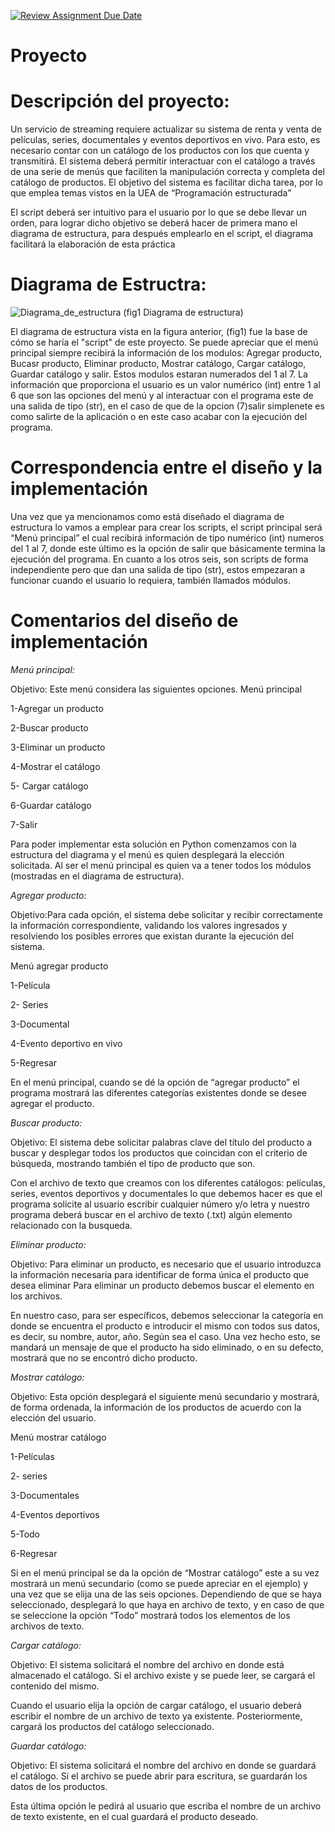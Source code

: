 [![Review Assignment Due Date](https://classroom.github.com/assets/deadline-readme-button-24ddc0f5d75046c5622901739e7c5dd533143b0c8e959d652212380cedb1ea36.svg)](https://classroom.github.com/a/LCXMIOgt)
# Proyecto
# Descripción del proyecto:


Un servicio de streaming requiere actualizar su sistema de renta y venta de películas, series, documentales y eventos deportivos en vivo. Para esto, es necesario contar con un catálogo de los productos con los que cuenta y transmitirá. El sistema deberá permitir interactuar con el catálogo a través de una serie de menús que faciliten la manipulación correcta y completa del catálogo de productos. El objetivo del sistema es facilitar dicha tarea, por lo que emplea temas vistos en la UEA de “Programación estructurada”

El script deberá ser intuitivo para el usuario por lo que se debe llevar un orden, para lograr dicho objetivo se deberá hacer de primera mano el diagrama de estructura, para después emplearlo en el script, el diagrama facilitará la elaboración de esta práctica


# Diagrama de Estructra:
![Diagrama_de_estructura](https://github.com/agn-pe-23i/proyecto-los-hola-mundo/assets/125332082/cbf2d6db-7297-42ae-ae7b-9d564990cf45)
(fig1 Diagrama de estructura)

El diagrama de estructura vista en la figura anterior, (fig1) fue la base de cómo se haría el "script" de este proyecto. Se puede apreciar que el menú principal siempre recibirá la información de los modulos: Agregar producto, Bucasr producto, Eliminar producto, Mostrar catálogo, Cargar catálogo, Guardar catálogo y salir. Estos modulos estaran numerados del 1 al 7. La información que proporciona el usuario es un valor numérico (int) entre 1 al 6 que son las opciones del menú y al interactuar con el programa este de una salida de tipo (str), en el caso de que de la opcion (7)salir simplenete es como salirte de la aplicación o en este caso acabar con la ejecución del programa.


# Correspondencia entre el diseño y la implementación 


Una vez que ya mencionamos como está diseñado el diagrama de estructura lo vamos a emplear para crear los scripts, el script principal será “Menú principal” el cual recibirá información de tipo numérico (int) numeros del 1 al 7, donde este último es la opción de salir que básicamente termina la ejecución del programa. 
En cuanto a los otros seis, son scripts de forma independiente pero que dan una salida de tipo (str), estos empezaran a funcionar cuando el usuario lo requiera, también llamados módulos.


# Comentarios del diseño de implementación 

*Menú principal:*

Objetivo: Este menú considera las siguientes opciones.
  Menú principal

  
   1-Agregar un producto
   
   2-Buscar producto
   
   3-Eliminar un producto
   
   4-Mostrar el catálogo
   
   5- Cargar catálogo
   
   6-Guardar catálogo
   
   7-Salir


Para poder implementar esta solución en Python comenzamos con la estructura del diagrama y el menú es quien desplegará la elección solicitada. Al ser el menú principal es quien va a tener todos los módulos (mostradas en el diagrama de estructura).


*Agregar producto:*

Objetivo:Para cada opción, el sistema debe solicitar y recibir correctamente la información correspondiente, validando los valores ingresados y resolviendo los posibles errores que existan durante la ejecución del sistema.

Menú agregar producto

  1-Película
  
  2- Series
  
  3-Documental
  
  4-Evento deportivo en vivo
  
  5-Regresar

En el menú principal, cuando se dé la opción de “agregar producto” el programa mostrará las diferentes categorías existentes donde se desee agregar el producto.


*Buscar producto:*

Objetivo: El sistema debe solicitar palabras clave del título del producto a buscar y desplegar todos los productos que coincidan con el criterio de búsqueda, mostrando también el tipo de producto que son.

Con el archivo de texto que creamos con los diferentes catálogos: películas, series, eventos deportivos y documentales lo que debemos hacer es que el programa solicite al usuario escribir cualquier número y/o letra y nuestro programa deberá buscar en el archivo de texto (.txt) algún elemento relacionado con la busqueda.

*Eliminar producto:*

Objetivo: Para eliminar un producto, es necesario que el usuario introduzca la información necesaria para identificar de forma única el producto que desea eliminar
Para eliminar un producto debemos buscar el elemento en los archivos.

 En nuestro caso, para ser específicos, debemos seleccionar la categoría en donde se encuentra el producto e introducir el mismo con todos sus datos, es decir, su nombre, autor, año. Según sea el caso. Una vez hecho esto, se mandará un mensaje de que el producto ha sido eliminado, o en su defecto, mostrará que no se encontró dicho producto. 

*Mostrar catálogo:*

Objetivo: Esta opción desplegará el siguiente menú secundario y mostrará, de forma ordenada, la información de los productos de acuerdo con la elección del usuario.

Menú mostrar catálogo

  1-Películas
  
  2- series
  
  3-Documentales
  
  4-Eventos deportivos
  
  5-Todo
  
  6-Regresar

Si en el menú principal se da la opción de “Mostrar catálogo” este a su vez mostrará un menú secundario (como se puede apreciar en el ejemplo) y una vez que se elija una de las seis opciones. Dependiendo de que se haya seleccionado, desplegará lo que haya en archivo de texto, y en caso de que se seleccione la opción “Todo” mostrará todos los elementos de los archivos de texto.


*Cargar catálogo:*

Objetivo: El sistema solicitará el nombre del archivo en donde está almacenado el catálogo. Si el archivo existe y se puede leer, se cargará el contenido del mismo.

Cuando el usuario elija la opción de cargar catálogo, el usuario deberá escribir el nombre de un archivo de texto ya existente. Posteriormente, cargará los productos del catálogo seleccionado.


*Guardar catálogo:*

Objetivo: El sistema solicitará el nombre del archivo en donde se guardará el catálogo. Si el archivo se puede abrir para escritura, se guardarán los datos de los productos.

Esta última opción le pedirá al usuario que escriba el nombre de un archivo de texto existente, en el cual guardará el producto deseado. 
